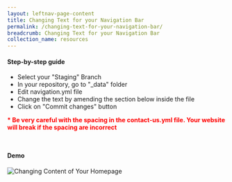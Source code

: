 ```yaml
---
layout: leftnav-page-content
title: Changing Text for your Navigation Bar
permalink: /changing-text-for-your-navigation-bar/
breadcrumb: Changing Text for your Navigation Bar
collection_name: resources
---
```


#### **Step-by-step guide**
* Select your "Staging" Branch
* In your repository, go to "_data" folder
* Edit navigation.yml file
* Change the text by amending the section below inside the file
* Click on "Commit changes" button

<font color="red"><b>* Be very careful with the spacing in the contact-us.yml file. Your website will break if the spacing are incorrect</b></font>
```


```

#### **Demo**
![Changing Content of Your Homepage](/images/resources/changing-text-for-your-navigation-bar.gif)
